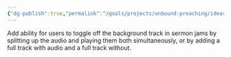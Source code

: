 ```yaml
---
{"dg-publish":true,"permalink":"/goals/projects/unbound-preaching/ideas/toggle-background-music-in-sermon-jams/","tags":["website"],"created":"Aug 01, 2018, 9:08 AM","updated":"Aug 01, 2018, 9:08 AM"}
---
```



Add ability for users to toggle off the background track in sermon jams by splitting up the audio and playing them both simultaneously, or by adding a full track with audio and a full track without.


